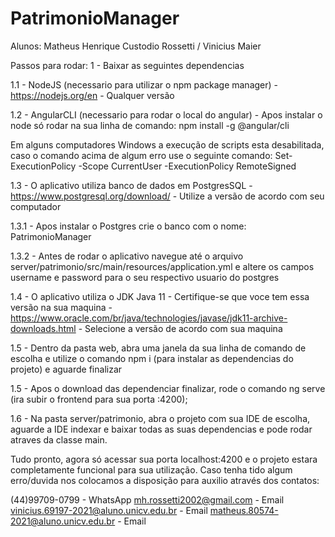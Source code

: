 # PatrimonioManager

Alunos: 
Matheus Henrique Custodio Rossetti /
Vinicius Maier

Passos para rodar:
1 - Baixar as seguintes dependencias 

 1.1 - NodeJS (necessario para utilizar o npm package manager) - https://nodejs.org/en - Qualquer versão

 1.2 - AngularCLI (necessario para rodar o local do angular) - Apos instalar o node só rodar na sua linha de comando: npm install -g @angular/cli
 
 Em alguns computadores Windows a execução de scripts esta desabilitada, caso o comando acima de algum erro use o seguinte comando:
 Set-ExecutionPolicy -Scope CurrentUser -ExecutionPolicy RemoteSigned
 
 1.3 - O aplicativo utiliza banco de dados em PostgresSQL - https://www.postgresql.org/download/ - Utilize a versão de acordo com seu computador
 
 1.3.1 - Apos instalar o Postgres crie o banco com o nome: PatrimonioManager
 
 1.3.2 - Antes de rodar o aplicativo navegue até o arquivo server/patrimonio/src/main/resources/application.yml e altere os campos username e password para o seu respectivo usuario do postgres

 1.4 - O aplicativo utiliza o JDK Java 11 - Certifique-se que voce tem essa versão na sua maquina - https://www.oracle.com/br/java/technologies/javase/jdk11-archive-downloads.html - Selecione a versão de acordo com sua maquina

 1.5 - Dentro da pasta web, abra uma janela da sua linha de comando de escolha e utilize o comando npm i (para instalar as dependencias do projeto) e aguarde finalizar
 
 1.5 - Apos o download das dependenciar finalizar, rode o comando ng serve (ira subir o frontend para sua porta :4200);

 1.6 - Na pasta server/patrimonio, abra o projeto com sua IDE de escolha, aguarde a IDE indexar e baixar todas as suas dependencias e pode rodar atraves da classe main.

 Tudo pronto, agora só acessar sua porta localhost:4200 e o projeto estara completamente funcional para sua utilização. Caso tenha tido algum erro/duvida nos colocamos a disposição para auxilio através dos contatos:
 
 (44)99709-0799 - WhatsApp
 mh.rossetti2002@gmail.com - Email
 vinicius.69197-2021@aluno.unicv.edu.br - Email 
 matheus.80574-2021@aluno.unicv.edu.br - Email

